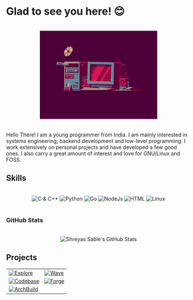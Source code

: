 # Glad to see you here! :blush:

<br>
<div align = "center">
    <img width = "320" height = "240" alt = "Happy Computer" src = "resources/happy_computer.webp">
</div>
<br>

<p>
Hello There! I am a young programmer from India. I am mainly interested in systems engineering, backend development and low-level programming. I work extensively on personal projects and have developed a few good ones. I also carry a great amount of interest and love for GNU/Linux and FOSS.
</p>

## Skills

<br>
<div align = "center">
    <img alt = "C & C++" src = "https://img.shields.io/badge/C%20&%20C++-1C1E26?style=for-the-badge&logo=C&logoColor=27D796&labelColor=1C1E26">
    <img alt = "Python" src = "https://img.shields.io/badge/Python-1C1E26?style=for-the-badge&logo=python&logoColor=27D796&labelColor=1C1E26">
    <img alt = "Go" src = "https://img.shields.io/badge/Go-1C1E26?style=for-the-badge&logo=go&logoColor=27D796&labelColor=1C1E26">
    <img alt = "NodeJs" src = "https://img.shields.io/badge/Node-1C1E26?style=for-the-badge&logo=node.js&logoColor=27D796&labelColor=1C1E26">
    <img alt = "HTML" src = "https://img.shields.io/badge/HTML-1C1E26?style=for-the-badge&logo=html5&logoColor=27D796&labelColor=1C1E26">
    <img alt = "Linux" src = "https://img.shields.io/badge/Linux-1C1E26?style=for-the-badge&logo=linux&logoColor=27D796&labelColor=1C1E26">
    
</div>
<br>

### GitHub Stats

<br>
<div align = "center">
    <img alt = "Shreyas Sable's GitHub Stats" src = "https://github-readme-stats.vercel.app/api?username=KILLinefficiency&show_icons=true&title_color=27D796&icon_color=B877DB&text_color=F9CBBE&bg_color=1C1E26">
</div>

## Projects

<div align = "center">
    <table>
        <tr>
        <td><a href = "https://www.github.com/KILLinefficiency/Explore" target = "_blank">
            <img alt = "Explore" src = "https://github-readme-stats.vercel.app/api/pin/?username=KILLinefficiency&repo=Explore&show_icons=true&title_color=27D796&icon_color=B877DB&text_color=F9CBBE&bg_color=1C1E26">
        </a></td>
        <td><a href = "https://www.github.com/KILLinefficiency/Wave" target = "_blank">
            <img alt = "Wave" src = "https://github-readme-stats.vercel.app/api/pin/?username=KILLinefficiency&repo=Wave&show_icons=true&title_color=27D796&icon_color=B877DB&text_color=F9CBBE&bg_color=1C1E26">
        </a></td>
        </tr>
        <tr>
        <td><a href = "https://www.github.com/KILLinefficiency/Codebase" target = "_blank">
            <img alt = "Codebase" src = "https://github-readme-stats.vercel.app/api/pin/?username=KILLinefficiency&repo=Codebase&show_icons=true&title_color=27D796&icon_color=B877DB&text_color=F9CBBE&bg_color=1C1E26">
        </a></td>
        <td><a href = "https://www.github.com/KILLinefficiency/Forge" target = "_blank">
            <img alt = "Forge" src = "https://github-readme-stats.vercel.app/api/pin/?username=KILLinefficiency&repo=Forge&show_icons=true&title_color=27D796&icon_color=B877DB&text_color=F9CBBE&bg_color=1C1E26">
        </a></td>
        </tr>
        <tr>
        <td><a href = "https://www.github.com/KILLinefficiency/ArchBuild" target = "_blank">
            <img alt = "ArchBuild" src = "https://github-readme-stats.vercel.app/api/pin/?username=KILLinefficiency&repo=ArchBuild&show_icons=true&title_color=27D796&icon_color=B877DB&text_color=F9CBBE&bg_color=1C1E26">
        </a></td>
        </tr>
    </table>
</div>